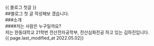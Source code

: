  {{ 블로그 첫글 }}
<br>
##블로그 첫 글 작성해보 겠습니다.
<br>
###소개
<br>
####저는 사람은 누구일까요?
<br>
저는 한동대학교 21학번 전산전자공학부, 전산심화전공 하고 있는 김하진입니다.
<br>
{{ page.last_modified_at 2022.05.02}}
